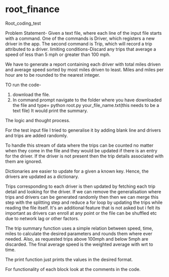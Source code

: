 # root_finance
Root_coding_test

Problem Statement-
Given a text file, where each line of the input file starts with a command. One of the commands is Driver, which registers a new driver in the app. The second command is Trip, which will record a trip attributed to a driver.
limiting conditions-Discard any trips that average a speed of less than 5 mph or greater than 100 mph.

We have to generate a report containing each driver with total miles driven and average speed sorted by most miles driven to least. Miles and miles per hour are to be rounded to the nearest integer.

TO run the code-

1. download the file.
2. In command prompt navigate to the folder where you have downloaded the file and type= python root.py your_file_name.txt(this needs to be a text file)
It would print the summary.

The logic and thought process.

For the test input file I tried to generalise it by adding blank line and drivers and trips are added randomly.

To handle this stream of data where the trips can be counted no matter when they come in the file and they would be updated if there is an entry for the driver. If the driver is not present then the trip details associated with them are ignored.

Dictionaries are easier to update for a given a known key. Hence, the drivers are updated as a dictionary. 

Trips corresponding to each driver is then updated by fetching each trip detail and looking for the driver. If we can remove the generalisation where trips and drivers can be generated randomly then then we can merge this step with the splitting step and reduce a for loop by updating the trips while reading the file itself. It's an additional feature that is not asked but i felt its important as drivers can enroll at any point or the file can be shuffled etc due to network lag or other factors.

The trip summary function uses a simple relation between speed, time, miles to calculate the desired parameters and rounds them where ever needed. Also, as requested trips above 100mph and below 5mph are discarded. The final average speed is the weighted average with wrt to time.

The print function just prints the values in the desired format.

For functionality of each block look at the comments in the code.

